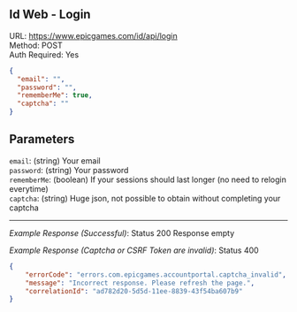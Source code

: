 ## Id Web - Login

URL: https://www.epicgames.com/id/api/login \
Method: POST \
Auth Required: Yes

```json
{
  "email": "",
  "password": "",
  "rememberMe": true,
  "captcha": ""  
}
```

## Parameters

`email`: (string) Your email <br/>
`password`: (string) Your password <br/>
`rememberMe`: (boolean) If your sessions should last longer (no need to relogin everytime) <br/>
`captcha`: (string) Huge json, not possible to obtain without completing your captcha

---

_Example Response (Successful)_: Status 200 Response empty


_Example Response (Captcha or CSRF Token are invalid)_: Status 400

```json
{
    "errorCode": "errors.com.epicgames.accountportal.captcha_invalid",
    "message": "Incorrect response. Please refresh the page.",
    "correlationId": "ad782d20-5d5d-11ee-8839-43f54ba607b9"
}
```
